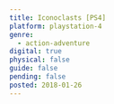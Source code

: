 ```yaml
---
title: Iconoclasts [PS4]
platform: playstation-4
genre:
  - action-adventure
digital: true
physical: false
guide: false
pending: false
posted: 2018-01-26
---
```

